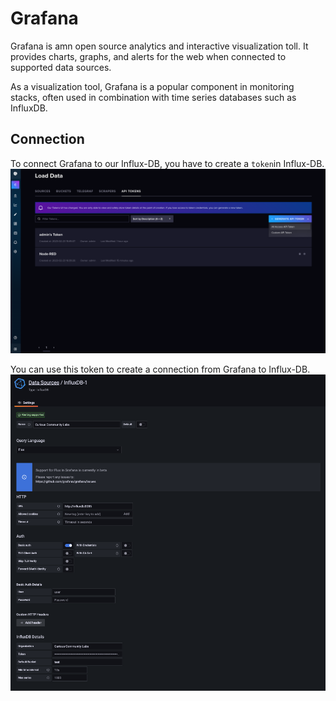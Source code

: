 # Grafana

Grafana is amn open source analytics and interactive visualization toll. It provides charts, graphs, and alerts for the web when connected to supported data sources. 

As a visualization tool, Grafana is a popular component in monitoring stacks, often used in combination with time series databases such as InfluxDB.

## Connection

To connect Grafana to our Influx-DB, you have to create a `token`in Influx-DB.
![Token](../flow/docs/images/influx-create-token.png)

You can use this token to create a connection from Grafana to Influx-DB.
![Connection](./docs/images/database-connection.png)

